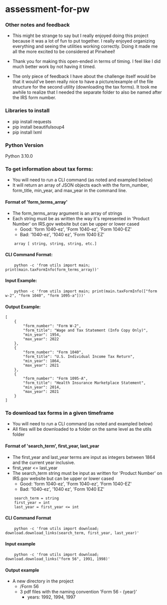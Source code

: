 # assessment-for-pw

### Other notes and feedback
- This might be strange to say but I really enjoyed doing this project because it was a lot of fun to put together. I really enjoyed organizing everything and seeing the utilities working correctly. Doing it made me all the more excited to be considered at Pinwheel!

- Thank you for making this open-ended in terms of timing. I feel like I did much better work by not having it timed.

- The only piece of feedback I have about the challenge itself would be that it would've been really nice to have a picture/example of the file structure for the second utility (downloading the tax forms). It took me awhile to realize that I needed the separate folder to also be named after the IRS form number.

### Libraries to install
- pip install requests 
- pip install beautifulsoup4
- pip install lxml

### Python Version
Python 3.10.0 

### To get information about tax forms:
- You will need to run a CLI command (as noted and exampled below)
- It will return an array of JSON objects each with the form_number, form_title, min_year, and max_year in the command line.

#### Format of 'form_terms_array'
- The form_terms_array argument is an array of strings
- Each string must be as written the way it's represented in 'Product Number' on IRS.gov website but can be upper or lower cased
    - Good: 'form 1040-ez', 'Form 1040-ez', 'Form 1040-EZ'
    - Bad: '1040-ez', '1040 ez', 'Form 1040 EZ'
```
    array [ string, string, string, etc.]
```

#### CLI Command Format:
``` 
    python -c 'from utils import main; print(main.taxFormInfo(form_terms_array))'
```
#### Input Example:
```
    python -c 'from utils import main; print(main.taxFormInfo(["form w-2", "form 1040", "form 1095-a"]))'
```

#### Output Example:
```
[
    {
        "form_number": "Form W-2",
        "form_title": "Wage and Tax Statement (Info Copy Only)",
        "min_year": 1954,
        "max_year": 2022
    },
    {
        "form_number": "Form 1040",
        "form_title": "U.S. Individual Income Tax Return",
        "min_year": 1864,
        "max_year": 2021
    },
    {
        "form_number": "Form 1095-A",
        "form_title": "Health Insurance Marketplace Statement",
        "min_year": 2014,
        "max_year": 2021
    }
]
```

### To download tax forms in a given timeframe
- You will need to run a CLI command (as noted and exampled below)
- All files will be downloaded to a folder on the same level as the utils folder

#### Format of 'search_term', first_year, last_year
- The first_year and last_year terms are input as integers between 1864 and the current year inclusive.
- first_year <= last_year
- The search_term string must be input as written for 'Product Number' on IRS.gov website but can be upper or lower cased
    - Good: 'form 1040-ez', 'Form 1040-ez', 'Form 1040-EZ'
    - Bad: '1040-ez', '1040 ez', 'Form 1040 EZ'
```
    search_term = string
    first_year = int
    last_year = first_year <= int
```

#### CLI Command Format
```
    python -c 'from utils import download; download.download_links(search_term, first_year, last_year)'
```

#### Input example
```
    python -c 'from utils import download; download.download_links("form 56", 1991, 1998)'
```

#### Output example
- A new directory in the project
    - /Form 56
    - 3 pdf files with the naming convention 'Form 56 - {year}'
        - years: 1992, 1994, 1997
